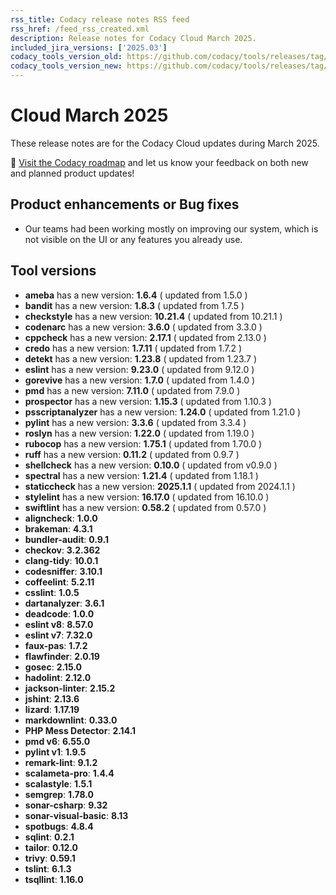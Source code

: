 ```yaml
---
rss_title: Codacy release notes RSS feed
rss_href: /feed_rss_created.xml
description: Release notes for Codacy Cloud March 2025.
included_jira_versions: ['2025.03']
codacy_tools_version_old: https://github.com/codacy/tools/releases/tag/8.0.36
codacy_tools_version_new: https://github.com/codacy/tools/releases/tag/8.0.101
---
```


# Cloud March 2025

These release notes are for the Codacy Cloud updates during March 2025.

📢 [Visit the Codacy roadmap](https://roadmap.codacy.com) and <span class="skip-vale">let us know</span> your feedback on both new and planned product updates!

## Product enhancements or Bug fixes
-  Our teams had been working mostly on improving our system, which is not visible on the UI or any features you already use.

## Tool versions
-  **ameba** has a new version: **1.6.4** ( updated from 1.5.0 )
-  **bandit** has a new version: **1.8.3** ( updated from 1.7.5 )
-  **checkstyle** has a new version: **10.21.4** ( updated from 10.21.1 )
-  **codenarc** has a new version: **3.6.0** ( updated from 3.3.0 )
-  **cppcheck** has a new version: **2.17.1** ( updated from 2.13.0 )
-  **credo** has a new version: **1.7.11** ( updated from 1.7.2 )
-  **detekt** has a new version: **1.23.8** ( updated from 1.23.7 )
-  **eslint** has a new version: **9.23.0** ( updated from 9.12.0 )
-  **gorevive** has a new version: **1.7.0** ( updated from 1.4.0 )
-  **pmd** has a new version: **7.11.0** ( updated from 7.9.0 )
-  **prospector** has a new version: **1.15.3** ( updated from 1.10.3 )
-  **psscriptanalyzer** has a new version: **1.24.0** ( updated from 1.21.0 )
-  **pylint** has a new version: **3.3.6** ( updated from 3.3.4 )
-  **roslyn** has a new version: **1.22.0** ( updated from 1.19.0 )
-  **rubocop** has a new version: **1.75.1** ( updated from 1.70.0 )
-  **ruff** has a new version: **0.11.2** ( updated from 0.9.7 )
-  **shellcheck** has a new version: **0.10.0** ( updated from v0.9.0 )
-  **spectral** has a new version: **1.21.4** ( updated from 1.18.1 )
-  **staticcheck** has a new version: **2025.1.1** ( updated from 2024.1.1 )
-  **stylelint** has a new version: **16.17.0** ( updated from 16.10.0 )
-  **swiftlint** has a new version: **0.58.2** ( updated from 0.57.0 )
-  **aligncheck**: **1.0.0**
-  **brakeman**: **4.3.1**
-  **bundler-audit**: **0.9.1**
-  **checkov**: **3.2.362**
-  **clang-tidy**: **10.0.1**
-  **codesniffer**: **3.10.1**
-  **coffeelint**: **5.2.11**
-  **csslint**: **1.0.5**
-  **dartanalyzer**: **3.6.1**
-  **deadcode**: **1.0.0**
-  **eslint v8**: **8.57.0**
-  **eslint v7**: **7.32.0**
-  **faux-pas**: **1.7.2**
-  **flawfinder**: **2.0.19**
-  **gosec**: **2.15.0**
-  **hadolint**: **2.12.0**
-  **jackson-linter**: **2.15.2**
-  **jshint**: **2.13.6**
-  **lizard**: **1.17.19**
-  **markdownlint**: **0.33.0**
-  **PHP Mess Detector**: **2.14.1**
-  **pmd v6**: **6.55.0**
-  **pylint v1**: **1.9.5**
-  **remark-lint**: **9.1.2**
-  **scalameta-pro**: **1.4.4**
-  **scalastyle**: **1.5.1**
-  **semgrep**: **1.78.0**
-  **sonar-csharp**: **9.32**
-  **sonar-visual-basic**: **8.13**
-  **spotbugs**: **4.8.4**
-  **sqlint**: **0.2.1**
-  **tailor**: **0.12.0**
-  **trivy**: **0.59.1**
-  **tslint**: **6.1.3**
-  **tsqllint**: **1.16.0**